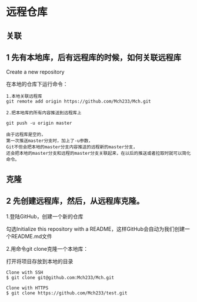 # 远程仓库 #

## 关联 ##
## 1 先有本地库，后有远程库的时候，如何关联远程库 ##

Create a new repository

在本地的仓库下运行命令：

	1.本地关联远程库
	git remote add origin https://github.com/Mch233/Mch.git					

	2.把本地库的所有内容推送到远程库上

	git push -u origin master
	
	由于远程库是空的，
	第一次推送master分支时，加上了-u参数，
	Git不但会把本地的master分支内容推送的远程新的master分支，
	还会把本地的master分支和远程的master分支关联起来，在以后的推送或者拉取时就可以简化命令。

## 克隆 ##
## 2 先创建远程库，然后，从远程库克隆。 ##

1.登陆GitHub，创建一个新的仓库

勾选Initialize this repository with a README，这样GitHub会自动为我们创建一个README.md文件

2.用命令git clone克隆一个本地库：

打开将项目存放到本地的目录

	Clone with SSH
	$ git clone git@github.com:Mch233/Mch.git
	
	Clone with HTTPS
	$ git clone https://github.com/Mch233/test.git